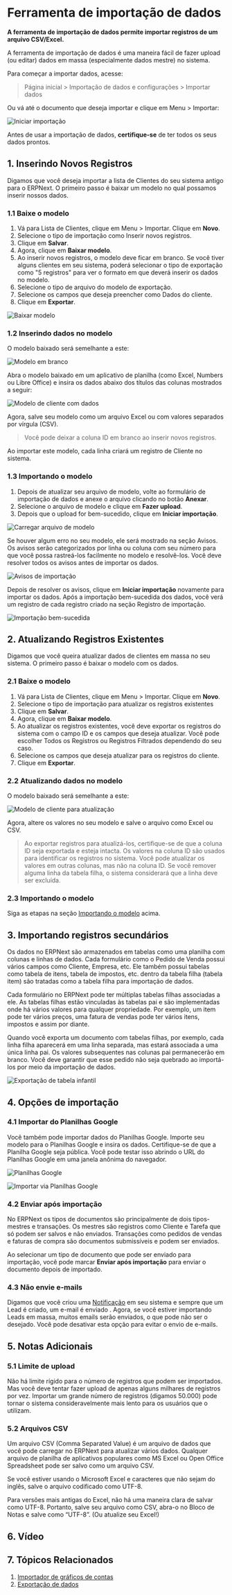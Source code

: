 # Ferramenta de importação de dados



**A ferramenta de importação de dados permite importar registros de um arquivo CSV/Excel.**


A ferramenta de importação de dados é uma maneira fácil de fazer upload (ou editar) dados em massa (especialmente dados mestre) no sistema.


Para começar a importar dados, acesse:


> Página inicial > Importação de dados e configurações > Importar dados


Ou vá até o documento que deseja importar e clique em Menu > Importar:


![Iniciar importação](/files/task-menu-import.png)


Antes de usar a importação de dados, **certifique-se** de ter todos os seus dados prontos.


## 1. Inserindo Novos Registros


Digamos que você deseja importar a lista de Clientes do seu sistema antigo para o ERPNext. O primeiro passo é baixar um modelo no qual possamos inserir nossos dados.


### 1.1 Baixe o modelo


1. Vá para Lista de Clientes, clique em Menu > Importar. Clique em **Novo**.
2. Selecione o tipo de importação como Inserir novos registros.
3. Clique em **Salvar**.
4. Agora, clique em **Baixar modelo**.
5. Ao inserir novos registros, o modelo deve ficar em branco. Se você tiver alguns clientes em seu sistema, poderá selecionar o tipo de exportação como "5 registros" para ver o formato em que deverá inserir os dados no modelo.
6. Selecione o tipo de arquivo do modelo de exportação.
7. Selecione os campos que deseja preencher como Dados do cliente.
8. Clique em **Exportar**.


![Baixar modelo](/files/download-template.gif)


### 1.2 Inserindo dados no modelo


O modelo baixado será semelhante a este:


![Modelo em branco](/files/blank-template-file.png)


Abra o modelo baixado em um aplicativo de planilha (como Excel, Numbers ou Libre Office) e insira os dados abaixo dos títulos das colunas mostrados a seguir:


![Modelo de cliente com dados](/files/customer-template-with-data.png)


Agora, salve seu modelo como um arquivo Excel ou com valores separados por vírgula (CSV).


> Você pode deixar a coluna ID em branco ao inserir novos registros.


Ao importar este modelo, cada linha criará um registro de Cliente no sistema.


### 1.3 Importando o modelo


1. Depois de atualizar seu arquivo de modelo, volte ao formulário de importação de dados e anexe o arquivo clicando no botão **Anexar**.
2. Selecione o arquivo de modelo e clique em **Fazer upload**.
3. Depois que o upload for bem-sucedido, clique em **Iniciar importação**.


![Carregar arquivo de modelo](/files/upload-template-file.png)


Se houver algum erro no seu modelo, ele será mostrado na seção Avisos. Os avisos serão categorizados por linha ou coluna com seu número para que você possa rastreá-los facilmente no modelo e resolvê-los. Você deve resolver todos os avisos antes de importar os dados.


![Avisos de importação](/files/import-warnings.png)


Depois de resolver os avisos, clique em **Iniciar importação** novamente para importar os dados. Após a importação bem-sucedida dos dados, você verá um registro de cada registro criado na seção Registro de importação.


![Importação bem-sucedida](/files/import-success.png)


## 2. Atualizando Registros Existentes


Digamos que você queira atualizar dados de clientes em massa no seu sistema. O primeiro passo é baixar o modelo com os dados.


### 2.1 Baixe o modelo


1. Vá para Lista de Clientes, clique em Menu > Importar. Clique em **Novo**.
2. Selecione o tipo de importação para atualizar os registros existentes
3. Clique em **Salvar**.
4. Agora, clique em **Baixar modelo**.
5. Ao atualizar os registros existentes, você deve exportar os registros do sistema com o campo ID e os campos que deseja atualizar. Você pode escolher Todos os Registros ou Registros Filtrados dependendo do seu caso.
6. Selecione os campos que deseja atualizar para os registros do cliente.
7. Clique em **Exportar**.


### 2.2 Atualizando dados no modelo


O modelo baixado será semelhante a este:


![Modelo de cliente para atualização](/files/customer-template-for-update.png)


Agora, altere os valores no seu modelo e salve o arquivo como Excel ou CSV.


> Ao exportar registros para atualizá-los, certifique-se de que a coluna ID seja exportada e esteja intacta. Os valores na coluna ID são usados ​​para identificar os registros no sistema. Você pode atualizar os valores em outras colunas, mas não na coluna ID. Se você remover alguma linha da tabela filha, o sistema considerará que a linha deve ser excluída.


### 2.3 Importando o modelo


Siga as etapas na seção [Importando o modelo](#23-importing-the-template) acima.


## 3. Importando registros secundários


Os dados no ERPNext são armazenados em tabelas como uma planilha com colunas e linhas de dados. Cada formulário como o Pedido de Venda possui vários campos como Cliente, Empresa, etc. Ele também possui tabelas como tabela de itens, tabela de impostos, etc. dentro da tabela filha (tabela item) são tratadas como a tabela filha para importação de dados.


Cada formulário no ERPNext pode ter múltiplas tabelas filhas associadas a ele. As tabelas filhas estão vinculadas às tabelas pai e são implementadas onde há vários valores para qualquer propriedade. Por exemplo, um item pode ter vários preços, uma fatura de vendas pode ter vários itens, impostos e assim por diante.


Quando você exporta um documento com tabelas filhas, por exemplo, cada linha filha aparecerá em uma linha separada, mas estará associada a uma única linha pai. Os valores subsequentes nas colunas pai permanecerão em branco. Você deve garantir que esse pedido não seja quebrado ao importá-los por meio da importação de dados.


![Exportação de tabela infantil](/files/child-table-export.png)


## 4. Opções de importação


### 4.1 Importar do Planilhas Google


Você também pode importar dados do Planilhas Google. Importe seu modelo para o Planilhas Google e insira os dados. Certifique-se de que a Planilha Google seja pública. Você pode testar isso abrindo o URL do Planilhas Google em uma janela anônima do navegador.


![Planilhas Google](/files/google-sheets.png)


![Importar via Planilhas Google](/files/import-via-google-sheets.png)


### 4.2 Enviar após importação


No ERPNext os tipos de documentos são principalmente de dois tipos-mestres e transações. Os mestres são registros como Cliente e Tarefa que só podem ser salvos e não enviados. Transações como pedidos de vendas e faturas de compra são documentos submissíveis e podem ser enviados.


Ao selecionar um tipo de documento que pode ser enviado para importação, você pode marcar **Enviar após importação** para enviar o documento depois de importado.


### 4.3 Não envie e-mails


Digamos que você criou uma [Notificação](/docs/pt/setting-up/notifications) em seu sistema e sempre que um Lead é criado, um e-mail é enviado . Agora, se você estiver importando Leads em massa, muitos emails serão enviados, o que pode não ser o desejado. Você pode desativar esta opção para evitar o envio de e-mails.


## 5. Notas Adicionais


### 5.1 Limite de upload


Não há limite rígido para o número de registros que podem ser importados. Mas você deve tentar fazer upload de apenas alguns milhares de registros por vez. Importar um grande número de registros (digamos 50.000) pode tornar o sistema consideravelmente mais lento para os usuários que o utilizam.


### 5.2 Arquivos CSV


Um arquivo CSV (Comma Separated Value) é um arquivo de dados que você pode carregar no ERPNext para atualizar vários dados. Qualquer arquivo de planilha de aplicativos populares como MS Excel ou Open Office Spreadsheet pode ser salvo como um arquivo CSV.


Se você estiver usando o Microsoft Excel e caracteres que não sejam do inglês, salve o arquivo codificado como UTF-8.


Para versões mais antigas do Excel, não há uma maneira clara de salvar como UTF-8. Portanto, salve seu arquivo como CSV, abra-o no Bloco de Notas e salve como “UTF-8”. (Ou atualize seu Excel!)


## 6. Vídeo



## 7. Tópicos Relacionados


1. [Importador de gráficos de contas](/docs/pt/setting-up/chart-of-accounts-importer)
2. [Exportação de dados](/docs/pt/setting-up/data/data-export)



